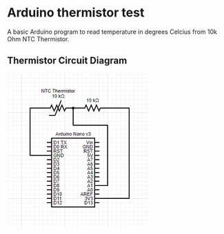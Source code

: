 # Arduino thermistor test

A basic Arduino program to read temperature in degrees Celcius from 10k Ohm NTC Thermistor. 

## Thermistor Circuit Diagram
![Arduino Thermistor Circuit Diagram](./thermistor_circuit.png)